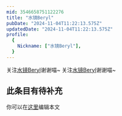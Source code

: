 ```yaml
---
mid: 3546658751122276
title: "水镜Beryl"
pubDate: "2024-11-04T11:22:13.575Z"
updatedDate: "2024-11-04T11:22:13.575Z"
profile:
  {
    Nickname: ["水镜Beryl"],
  }
---
```


关注[水镜Beryl](https://space.bilibili.com/3546658751122276)谢谢喵~ 关注[水镜Beryl](https://space.bilibili.com/3546658751122276)谢谢喵~

## 此条目有待补充
你可以在[这里](https://github.com/Yuhanawa/VTuber.ICU-Content/edit/master/v/水镜Beryl/index.md)编辑本文
